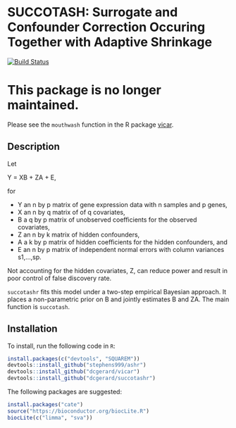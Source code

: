 <!-- README.md is generated from README.Rmd. Please edit that file -->
SUCCOTASH: Surrogate and Confounder Correction Occuring Together with Adaptive Shrinkage
========================================================================================

[![Build Status](https://travis-ci.org/dcgerard/succotashr.svg?branch=master)](https://travis-ci.org/dcgerard/succotashr)

This package is no longer maintained.
=====================================

Please see the `mouthwash` function in the R package [vicar](https://github.com/dcgerard/vicar).

Description
-----------

Let

Y = XB + ZA + E,

for

-   Y an n by p matrix of gene expression data with n samples and p genes,
-   X an n by q matrix of of q covariates,
-   B a q by p matrix of unobserved coefficients for the observed covariates,
-   Z an n by k matrix of hidden confounders,
-   A a k by p matrix of hidden coefficients for the hidden confounders, and
-   E an n by p matrix of independent normal errors with column variances s1,...,sp.

Not accounting for the hidden covariates, Z, can reduce power and result in poor control of false discovery rate.

`succotashr` fits this model under a two-step empirical Bayesian approach. It places a non-parametric prior on B and jointly estimates B and ZA. The main function is `succotash`.

Installation
------------

To install, run the following code in `R`:

``` r
install.packages(c("devtools", "SQUAREM"))
devtools::install_github("stephens999/ashr")
devtools::install_github("dcgerard/vicar")
devtools::install_github("dcgerard/succotashr")
```

The following packages are suggested:

``` r
install.packages("cate")
source("https://bioconductor.org/biocLite.R")
biocLite(c("limma", "sva"))
```
